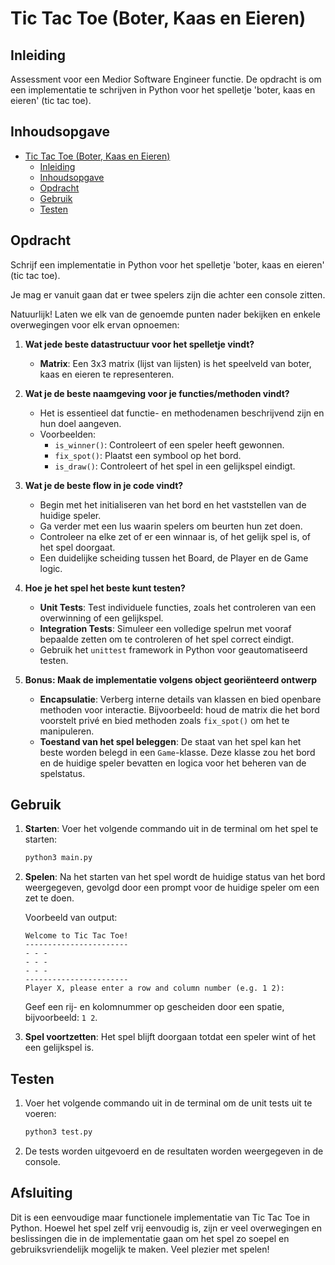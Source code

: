# Tic Tac Toe (Boter, Kaas en Eieren)

## Inleiding

Assessment voor een Medior Software Engineer functie. De opdracht is om een implementatie te schrijven in Python voor het spelletje 'boter, kaas en eieren' (tic tac toe).

## Inhoudsopgave

- [Tic Tac Toe (Boter, Kaas en Eieren)](#tic-tac-toe-boter-kaas-en-eieren)
  - [Inleiding](#inleiding)
  - [Inhoudsopgave](#inhoudsopgave)
  - [Opdracht](#opdracht)
  - [Gebruik](#gebruik)
  - [Testen](#testen)

## Opdracht

Schrijf een implementatie in Python voor het spelletje 'boter, kaas en eieren' (tic tac toe).

Je mag er vanuit gaan dat er twee spelers zijn die achter een console zitten.

Natuurlijk! Laten we elk van de genoemde punten nader bekijken en enkele overwegingen voor elk ervan opnoemen:

1. **Wat jede beste datastructuur voor het spelletje vindt?**

   - **Matrix**: Een 3x3 matrix (lijst van lijsten) is het speelveld van boter, kaas en eieren te representeren.

2. **Wat je de beste naamgeving voor je functies/methoden vindt?**

   - Het is essentieel dat functie- en methodenamen beschrijvend zijn en hun doel aangeven.
   - Voorbeelden:
     - `is_winner()`: Controleert of een speler heeft gewonnen.
     - `fix_spot()`: Plaatst een symbool op het bord.
     - `is_draw()`: Controleert of het spel in een gelijkspel eindigt.

3. **Wat je de beste flow in je code vindt?**

   - Begin met het initialiseren van het bord en het vaststellen van de huidige speler.
   - Ga verder met een lus waarin spelers om beurten hun zet doen.
   - Controleer na elke zet of er een winnaar is, of het gelijk spel is, of het spel doorgaat.
   - Een duidelijke scheiding tussen het Board, de Player en de Game logic.

4. **Hoe je het spel het beste kunt testen?**

   - **Unit Tests**: Test individuele functies, zoals het controleren van een overwinning of een gelijkspel.
   - **Integration Tests**: Simuleer een volledige spelrun met vooraf bepaalde zetten om te controleren of het spel correct eindigt.
   - Gebruik het `unittest` framework in Python voor geautomatiseerd testen.

5. **Bonus: Maak de implementatie volgens object georiënteerd ontwerp**

   - **Encapsulatie**: Verberg interne details van klassen en bied openbare methoden voor interactie. Bijvoorbeeld: houd de matrix die het bord voorstelt privé en bied methoden zoals `fix_spot()` om het te manipuleren.
   - **Toestand van het spel beleggen**: De staat van het spel kan het beste worden belegd in een `Game`-klasse. Deze klasse zou het bord en de huidige speler bevatten en logica voor het beheren van de spelstatus.

## Gebruik

1. **Starten**: Voer het volgende commando uit in de terminal om het spel te starten:

   ```bash
   python3 main.py
   ```

2. **Spelen**: Na het starten van het spel wordt de huidige status van het bord weergegeven, gevolgd door een prompt voor de huidige speler om een zet te doen.

   Voorbeeld van output:

   ```
   Welcome to Tic Tac Toe!
   -----------------------
   - - -
   - - -
   - - -
   -----------------------
   Player X, please enter a row and column number (e.g. 1 2):
   ```

   Geef een rij- en kolomnummer op gescheiden door een spatie, bijvoorbeeld: `1 2`.

3. **Spel voortzetten**: Het spel blijft doorgaan totdat een speler wint of het een gelijkspel is.

## Testen

1. Voer het volgende commando uit in de terminal om de unit tests uit te voeren:

   ```bash
   python3 test.py
   ```

2. De tests worden uitgevoerd en de resultaten worden weergegeven in de console.

## Afsluiting

Dit is een eenvoudige maar functionele implementatie van Tic Tac Toe in Python. Hoewel het spel zelf vrij eenvoudig is, zijn er veel overwegingen en beslissingen die in de implementatie gaan om het spel zo soepel en gebruiksvriendelijk mogelijk te maken. Veel plezier met spelen!
